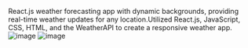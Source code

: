 React.js weather forecasting app with dynamic backgrounds, providing real-time weather updates for any location.Utilized React.js, JavaScript, CSS, HTML, and the WeatherAPI to create a responsive weather app.
![image](https://github.com/HadyaJahangir/Weather-App/assets/113433737/e53c2181-9f40-41c1-87d4-ba7bc31ea51c)
![image](https://github.com/HadyaJahangir/Weather-App/assets/113433737/c9f3e53d-48f6-4671-8d07-cf69203ca92f)

